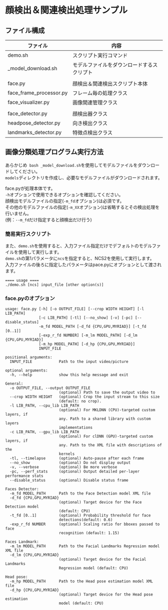# 顔検出＆関連検出処理サンプル

## ファイル構成

| ファイル                | 内容                                             |
|-------------------------|--------------------------------------------------|
| demo.sh                 | スクリプト実行コマンド                           |
| _model_download.sh      | モデルファイルをダウンロードするスクリプト       |
|                         |                                                  |
| face.py                 | 顔検出＆関連検出スクリプト本体                   |
| face_frame_processor.py | フレーム毎の処理クラス                           |
| face_visualizer.py      | 画像関連管理クラス                               |
|                         |                                                  |
| face_detector.py        | 顔検出器クラス                                   |
| headpose_detector.py    | 向き検出クラス                                   |
| landmarks_detector.py   | 特徴点検出クラス                                 |



## 画像分類処理プログラム実行方法

あらかじめ`` bash _model_download.sh``を使用してモデルファイルをダウンロードしてください。  
``models``ディレクトリを作成し、必要なモデルファイルがダウンロードされます。   

face.pyが処理本体です。  
``-h``オプションで使用できるオプションを確認してください。  
顔検出モデルファイルの指定(``-m_fd``オプション)は必須です。  
その他のモデルファイルの指定(``-m_XX``オプション)は省略するとその検出処理を行いません。  
(例：``--m_fd``だけ指定すると顔検出だけ行う)  


### 簡易実行スクリプト
また、``demo.sh``を使用すると、入力ファイル指定だけでデフォルトのモデルファイルを使用して実行します。  
``demo.sh``の第1パラメータに``ncs``を指定すると、NCS2を使用して実行します。  
入力ファイルの後ろに指定したパラメータはpace.pyにオプションとして渡されます。  

```
==== usage ====
./demo.sh [ncs] input_file [other option(s)]
```

### face.pyのオプション
```
usage: face.py [-h] [-o OUTPUT_FILE] [--crop WIDTH HEIGHT] [-l LIB_PATH]
               [-c LIB_PATH] [-tl] [--no_show] [-v] [-pc] [--disable_status]
               -m_fd MODEL_PATH [-d_fd {CPU,GPU,MYRIAD}] [-t_fd [0..1]]
               [-exp_r_fd NUMBER] [-m_lm MODEL_PATH] [-d_lm {CPU,GPU,MYRIAD}]
               [-m_hp MODEL_PATH] [-d_hp {CPU,GPU,MYRIAD}]
               INPUT_FILE

positional arguments:
  INPUT_FILE            Path to the input video/picture

optional arguments:
  -h, --help            show this help message and exit

General:
  -o OUTPUT_FILE, --output OUTPUT_FILE
                        (optional) Path to save the output video to
  --crop WIDTH HEIGHT   (optional) Crop the input stream to this size
                        (default: no crop).
  -l LIB_PATH, --cpu_lib LIB_PATH
                        (optional) For MKLDNN (CPU)-targeted custom layers, if
                        any. Path to a shared library with custom layers
                        implementations
  -c LIB_PATH, --gpu_lib LIB_PATH
                        (optional) For clDNN (GPU)-targeted custom layers, if
                        any. Path to the XML file with descriptions of the
                        kernels
  -tl, --timelapse      (optional) Auto-pause after each frame
  --no_show             (optional) Do not display output
  -v, --verbose         (optional) Be more verbose
  -pc, --perf_stats     (optional) Output detailed per-layer performance stats
  --disable_status      (optional) Disable status frame

Faces Detector:
  -m_fd MODEL_PATH      Path to the Face Detection model XML file
  -d_fd {CPU,GPU,MYRIAD}
                        (optional) Target device for the Face Detection model
                        (default: CPU)
  -t_fd [0..1]          (optional) Probability threshold for face
                        detections(default: 0.6)
  -exp_r_fd NUMBER      (optional) Scaling ratio for bboxes passed to face
                        recognition (default: 1.15)

Faces Landmark:
  -m_lm MODEL_PATH      Path to the Facial Landmarks Regression model XML file
  -d_lm {CPU,GPU,MYRIAD}
                        (optional) Target device for the Facial Landmarks
                        Regression model (default: CPU)

Head pose:
  -m_hp MODEL_PATH      Path to the Head pose estimation model XML file
  -d_hp {CPU,GPU,MYRIAD}
                        (optional) Target device for the Head pose estimation
                        model (default: CPU)
```


